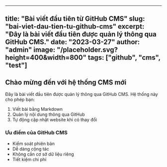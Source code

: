 

---
title: "Bài viết đầu tiên từ GitHub CMS"
slug: "bai-viet-dau-tien-tu-github-cms"
excerpt: "Đây là bài viết đầu tiên được quản lý thông qua GitHub CMS."
date: "2023-03-27"
author: "admin"
image: "/placeholder.svg?height=400&width=800"
tags: ["github", "cms", "test"]
---

## Chào mừng đến với hệ thống CMS mới

Đây là bài viết đầu tiên được quản lý thông qua GitHub CMS. Hệ thống này cho phép bạn:

1. Viết bài bằng Markdown
2. Quản lý nội dung thông qua GitHub
3. Tự động cập nhật website khi có thay đổi

### Ưu điểm của GitHub CMS

- Kiểm soát phiên bản
- Dễ dàng cộng tác
- Không cần cơ sở dữ liệu riêng
- Tiết kiệm chi phí
